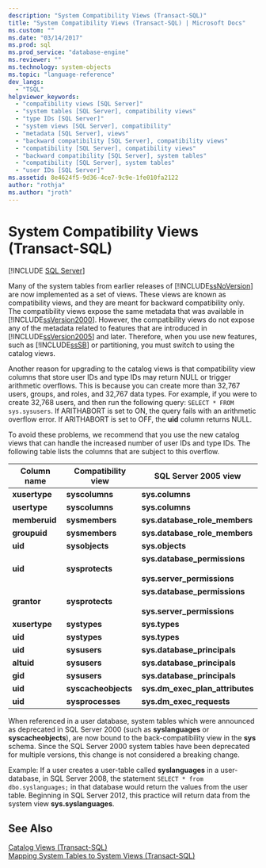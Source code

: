 ```yaml
---
description: "System Compatibility Views (Transact-SQL)"
title: "System Compatibility Views (Transact-SQL) | Microsoft Docs"
ms.custom: ""
ms.date: "03/14/2017"
ms.prod: sql
ms.prod_service: "database-engine"
ms.reviewer: ""
ms.technology: system-objects
ms.topic: "language-reference"
dev_langs: 
  - "TSQL"
helpviewer_keywords: 
  - "compatibility views [SQL Server]"
  - "system tables [SQL Server], compatibility views"
  - "type IDs [SQL Server]"
  - "system views [SQL Server], compatibility"
  - "metadata [SQL Server], views"
  - "backward compatibility [SQL Server], compatibility views"
  - "compatibility [SQL Server], compatibility views"
  - "backward compatibility [SQL Server], system tables"
  - "compatibility [SQL Server], system tables"
  - "user IDs [SQL Server]"
ms.assetid: 8e4624f5-9d36-4ce7-9c9e-1fe010fa2122
author: "rothja"
ms.author: "jroth"
---
```

# System Compatibility Views (Transact-SQL)
[!INCLUDE [SQL Server](../../includes/applies-to-version/sqlserver.md)]

  Many of the system tables from earlier releases of [!INCLUDE[ssNoVersion](../../includes/ssnoversion-md.md)] are now implemented as a set of views. These views are known as compatibility views, and they are meant for backward compatibility only. The compatibility views expose the same metadata that was available in [!INCLUDE[ssVersion2000](../../includes/ssversion2000-md.md)]. However, the compatibility views do not expose any of the metadata related to features that are introduced in [!INCLUDE[ssVersion2005](../../includes/ssversion2005-md.md)] and later. Therefore, when you use new features, such as [!INCLUDE[ssSB](../../includes/sssb-md.md)] or partitioning, you must switch to using the catalog views.  
  
 Another reason for upgrading to the catalog views is that compatibility view columns that store user IDs and type IDs may return NULL or trigger arithmetic overflows. This is because you can create more than 32,767 users, groups, and roles, and 32,767 data types. For example, if you were to create 32,768 users, and then run the following query: `SELECT * FROM sys.sysusers`. If ARITHABORT is set to ON, the query fails with an arithmetic overflow error. If ARITHABORT is set to OFF, the **uid** column returns NULL.  
  
 To avoid these problems, we recommend that you use the new catalog views that can handle the increased number of user IDs and type IDs. The following table lists the columns that are subject to this overflow.  
  
|Column name|Compatibility view|SQL Server 2005 view|  
|-----------------|------------------------|--------------------------|  
|**xusertype**|**syscolumns**|**sys.columns**|  
|**usertype**|**syscolumns**|**sys.columns**|  
|**memberuid**|**sysmembers**|**sys.database_role_members**|  
|**groupuid**|**sysmembers**|**sys.database_role_members**|  
|**uid**|**sysobjects**|**sys.objects**|  
|**uid**|**sysprotects**|**sys.database_permissions**<br /><br /> **sys.server_permissions**|  
|**grantor**|**sysprotects**|**sys.database_permissions**<br /><br /> **sys.server_permissions**|  
|**xusertype**|**systypes**|**sys.types**|  
|**uid**|**systypes**|**sys.types**|  
|**uid**|**sysusers**|**sys.database_principals**|  
|**altuid**|**sysusers**|**sys.database_principals**|  
|**gid**|**sysusers**|**sys.database_principals**|  
|**uid**|**syscacheobjects**|**sys.dm_exec_plan_attributes**|  
|**uid**|**sysprocesses**|**sys.dm_exec_requests**|  
  
 When referenced in a user database, system tables which were announced as deprecated in SQL Server 2000 (such as **syslanguages** or **syscacheobjects**), are now bound to the back-compatibility view in the **sys** schema. Since the SQL Server 2000 system tables have been deprecated for multiple versions, this change is not considered a breaking change.  
  
 Example: If a user creates a user-table called **syslanguages** in a user-database, in SQL Server 2008, the statement `SELECT * from dbo.syslanguages;` in that database would return the values from the user table. Beginning in SQL Server 2012, this practice will return data from the system view **sys.syslanguages**.  
  
## See Also  
 [Catalog Views &#40;Transact-SQL&#41;](../../relational-databases/system-catalog-views/catalog-views-transact-sql.md)   
 [Mapping System Tables to System Views &#40;Transact-SQL&#41;](../../relational-databases/system-tables/mapping-system-tables-to-system-views-transact-sql.md)  
  
  
